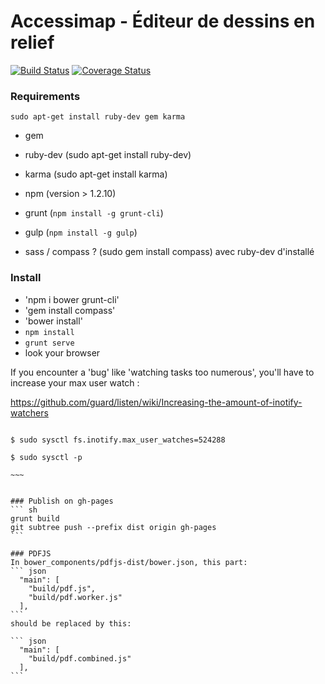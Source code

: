# Accessimap - Éditeur de dessins en relief
[![Build Status](https://travis-ci.org/makinacorpus/accessimap-editeur-der.svg?branch=master)](https://travis-ci.org/makinacorpus/accessimap-editeur-der)
[![Coverage Status](https://coveralls.io/repos/makinacorpus/accessimap-editeur-der/badge.svg?branch=master&service=github)](https://coveralls.io/github/makinacorpus/accessimap-editeur-der?branch=master)

### Requirements

`sudo apt-get install ruby-dev gem karma`

- gem
- ruby-dev (sudo apt-get install ruby-dev)
- karma (sudo apt-get install karma)

- npm (version > 1.2.10)
- grunt (`npm install -g grunt-cli`)
- gulp (`npm install -g gulp`)

- sass / compass ? (sudo gem install compass) avec ruby-dev d'installé

### Install

- 'npm i bower grunt-cli'
- 'gem install compass'
- 'bower install'
- `npm install`
- `grunt serve`
- look your browser


If you encounter a 'bug' like 'watching tasks too numerous', you'll have to increase your max user watch :

https://github.com/guard/listen/wiki/Increasing-the-amount-of-inotify-watchers

~~~~

$ sudo sysctl fs.inotify.max_user_watches=524288

$ sudo sysctl -p

~~~


### Publish on gh-pages
``` sh
grunt build
git subtree push --prefix dist origin gh-pages
```

### PDFJS
In bower_components/pdfjs-dist/bower.json, this part:
``` json
  "main": [
    "build/pdf.js",
    "build/pdf.worker.js"
  ],
```
should be replaced by this:

``` json
  "main": [
    "build/pdf.combined.js"
  ],
```